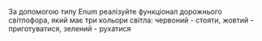 За допомогою типу Enum реалізуйте функціонал дорожнього
світлофора, який має три кольори світла:
червоний - стояти,
жовтий - приготуватися,
зелений - рухатися
